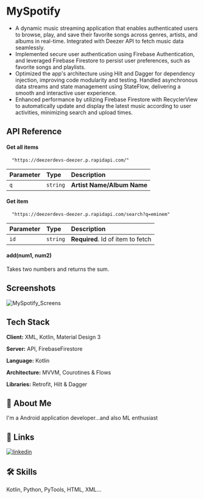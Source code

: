 
# MySpotify

* A dynamic music streaming application that enables authenticated users to browse, play, and save their favorite songs across genres, artists, and albums in real-time. Integrated with Deezer API to fetch music data seamlessly.
* Implemented secure user authentication using Firebase Authentication, and leveraged Firebase Firestore to persist user preferences, such as favorite songs and playlists.
* Optimized the app's architecture using Hilt and Dagger for dependency injection, improving code modularity and testing. Handled asynchronous data streams and state management using StateFlow, delivering a smooth and interactive user experience.
* Enhanced performance by utilizing Firebase Firestore with RecyclerView to automatically update and display the latest music  according to user activities, minimizing search and upload times.


## API Reference

#### Get all items

```http
  "https://deezerdevs-deezer.p.rapidapi.com/"
```

| Parameter | Type     | Description                |
| :-------- | :------- | :------------------------- |
| `q` | `string` | **Artist Name/Album Name** |

#### Get item

```http
  "https://deezerdevs-deezer.p.rapidapi.com/search?q=eminem"
```

| Parameter | Type     | Description                       |
| :-------- | :------- | :-------------------------------- |
| `id`      | `string` | **Required**. Id of item to fetch |

#### add(num1, num2)

Takes two numbers and returns the sum.


## Screenshots
![MySpotify_Screens](https://github.com/user-attachments/assets/999c600f-a44d-4ffa-ae2a-ccce99b92375)


## Tech Stack

**Client:** XML, Kotlin, Material Design 3

**Server:** API, FirebaseFirestore

**Language:** Kotlin

**Architecture:** MVVM, Courotines & Flows

**Libraries:** Retrofit, Hilt & Dagger







## 🚀 About Me
I'm a Android application developer...and also ML enthusiast



## 🔗 Links
[![linkedin](www.linkedin.com/in/sri-prajwat)](https://www.linkedin.com/)


## 🛠 Skills
Kotlin, Python, PyTools, HTML, XML...

